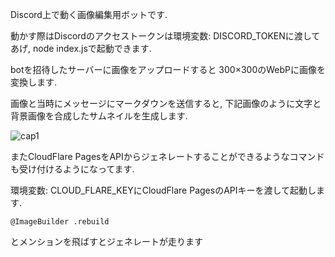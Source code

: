 Discord上で動く画像編集用ボットです.

動かす際はDiscordのアクセストークンは環境変数: DISCORD_TOKENに渡してあげ, node index.jsで起動できます.

botを招待したサーバーに画像をアップロードすると 300×300のWebPに画像を変換します.

画像と当時にメッセージにマークダウンを送信すると, 下記画像のように文字と背景画像を合成したサムネイルを生成します.

![cap1](https://user-images.githubusercontent.com/31952653/163977143-076d5864-edfa-431f-87d1-002266075f11.PNG)

またCloudFlare PagesをAPIからジェネレートすることができるようなコマンドも受け付けるようになってます.

環境変数: CLOUD_FLARE_KEYにCloudFlare PagesのAPIキーを渡して起動します.

```
@ImageBuilder .rebuild
```

とメンションを飛ばすとジェネレートが走ります

